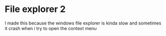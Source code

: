 # File explorer 2
I made this because the windows file explorer is kinda slow and sometimes it crash when i try to open the context menu